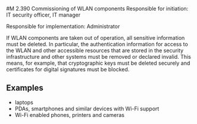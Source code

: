 #M 2.390 Commissioning of WLAN components
Responsible for initiation: IT security officer, IT manager

Responsible for implementation: Administrator

If WLAN components are taken out of operation, all sensitive information must be deleted. In particular, the authentication information for access to the WLAN and other accessible resources that are stored in the security infrastructure and other systems must be removed or declared invalid. This means, for example, that cryptographic keys must be deleted securely and certificates for digital signatures must be blocked.



## Examples 
* laptops
* PDAs, smartphones and similar devices with Wi-Fi support
* Wi-Fi enabled phones, printers and cameras




